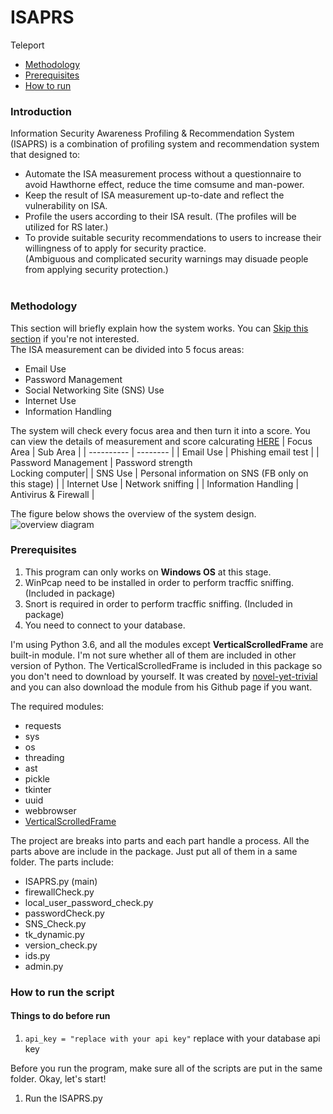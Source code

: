 # ISAPRS
Teleport
- [Methodology](#methodology)
- [Prerequisites](#prerequisites)
- [How to run](#how-to-run-the-script)
### Introduction
Information Security Awareness Profiling &amp; Recommendation System (ISAPRS) is a combination of profiling system and recommendation system that designed to:<br>
- Automate the ISA measurement process without a questionnaire to avoid Hawthorne effect, reduce the time comsume and man-power. 
- Keep the result of ISA measurement up-to-date and reflect the vulnerability on ISA.
- Profile the users according to their ISA result. (The profiles will be utilized for RS later.)
- To provide suitable security recommendations to users to increase their willingness of to apply for security practice.<br>(Ambiguous and complicated security warnings may disuade people from applying security protection.)<br><br>

### Methodology

This section will briefly explain how the system works. You can [Skip this section](#prerequisites) if you're not interested.<br>
The ISA measurement can be divided into 5 focus areas:
- Email Use
- Password Management
- Social Networking Site (SNS) Use
- Internet Use
- Information Handling

The system will check every focus area and then turn it into a score. You can view the details of measurement and score calcurating [HERE](https://ieeexplore.ieee.org/document/9574351)
| Focus Area | Sub Area |
| ---------- | -------- |
| Email Use | Phishing email test |
| Password Management | Password strength <br>Locking computer|
| SNS Use             | Personal information on SNS (FB only on this stage) |
| Internet Use        | Network sniffing |
| Information Handling | Antivirus & Firewall |


The figure below shows the overview of the system design.
![overview diagram](https://user-images.githubusercontent.com/94159290/141487002-9d2ebff9-3017-4d76-831b-9a0f0ff73adf.jpg)


### Prerequisites
1. This program can only works on **Windows OS** at this stage.
2. WinPcap need to be installed in order to perform tracffic sniffing. (Included in package)
3. Snort is required in order to perform tracffic sniffing. (Included in package)
4. You need to connect to your database.

I'm using Python 3.6, and all the modules except **VerticalScrolledFrame** are built-in module. I'm not sure whether all of them are included in other version of Python. The VerticalScrolledFrame is included in this package so you don't need to download by yourself. It was created by [novel-yet-trivial](https://gist.github.com/novel-yet-trivial) and you can also download the module from his Github page if you want.

The required modules:
- requests
- sys
- os
- threading
- ast
- pickle
- tkinter
- uuid
- webbrowser
- [VerticalScrolledFrame](https://gist.github.com/novel-yet-trivial/3eddfce704db3082e38c84664fc1fdf8)

The project are breaks into parts and each part handle a process.
All the parts above are include in the package. Just put all of them in a same folder.
The parts include:
- ISAPRS.py (main)
- firewallCheck.py
- local_user_password_check.py
- passwordCheck.py
- SNS_Check.py
- tk_dynamic.py
- version_check.py
- ids.py
- admin.py


### How to run the script
#### Things to do before run
1. ```api_key = "replace with your api key"``` replace with your database api key

Before you run the program, make sure all of the scripts are put in the same folder.
Okay, let's start!

1. Run the ISAPRS.py



